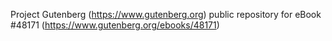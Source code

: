 Project Gutenberg (https://www.gutenberg.org) public repository for eBook #48171 (https://www.gutenberg.org/ebooks/48171)
